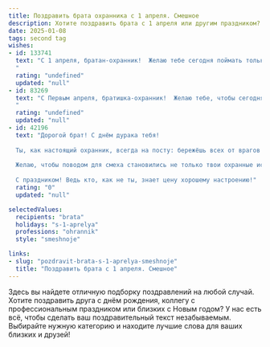 ```yaml
---
title: Поздравить брата охранника с 1 апреля. Смешное
description: Хотите поздравить брата с 1 апреля или другим праздником? Наш ИИ создаст незабываемое поздравление, а вы обязательно выделитесь среди других.  
date: 2025-01-08
tags: second tag
wishes:
- id: 133741
  text: "С 1 апреля, братан-охранник!  Желаю тебе сегодня поймать только хорошее настроение, а всех злоумышленников – развеселить до колик в животе! Пусть твоя бдительность сегодня будет направлена только на розыгрыши, а смекалка – на то, чтобы сам не попасться!  Удачи в борьбе с…  шутками!
  "
  rating: "undefined"
  updated: "null"
- id: 83269
  text: "С Первым апреля, братишка-охранник!  Желаю тебе, чтобы сегодня все твои \"нарушители\" были такими же безобидными, как  кролик в капусте, а твоя смекалка работала лучше любой сигнализации! Пусть твой день будет полон веселых розыгрышей и ни одной настоящей тревоги (кроме, разве что, неожиданного появления бесплатного пирога!).
  "
  rating: "undefined"
  updated: "null"
- id: 42196
  text: "Дорогой брат! С днём дурака тебя!
  
  Ты, как настоящий охранник, всегда на посту: бережёшь всех от врагов и пускаешь только правильные шутки! Пусть твоя работа будет лёгкой, а не работа – смешной!
  
  Желаю, чтобы поводом для смеха становились не только твои охранные историю, но и твои шутки! Пусть каждый день будет полон весёлых розыгрышей и неожиданных сюрпризов. Главное, не попадайся в свои же ловушки!
  
  С праздником! Ведь кто, как не ты, знает цену хорошему настроению!"
  rating: "0"
  updated: "null"

selectedValues:
  recipients: "brata"
  holidays: "s-1-aprelya"
  professions: "ohrannik"
  style: "smeshnoje"

links:
- slug: "pozdravit-brata-s-1-aprelya-smeshnoje"
  title: "Поздравить брата с 1 апреля. Смешное"
---
```


Здесь вы найдете отличную подборку поздравлений на любой случай. 
Хотите поздравить друга с днём рождения, коллегу с профессиональным праздником или близких с Новым годом? У нас есть всё, чтобы сделать ваш поздравительный текст незабываемым. Выбирайте нужную категорию и находите лучшие слова для ваших близких и друзей!
